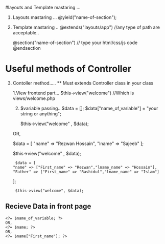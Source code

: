 #layouts and Template mastaring ...

1. Layouts mastaring ... 
       @yield("name-of-section");

2. Template mastaring .. 
      @extends("layouts/app")  //any type of path are acceptable.. 

      @section("name-of-section")
	// type your html/css/js code
      @endsection

# Useful methods of Controller
3. Contoller method.....
      ** Must extends Controller class in your class
	
      1.View frontend part...
	$this->view("welcome") //Which is views/welcome.php

      2. $variable passing..
	 $data = [];
	 $data["name_of_variable"] = "your string or anything";
		
         $this->view("welcome" , $data);	
	 
	 OR,
	 
	 $data = [
             "name" => "Rezwan Hossain",
	     "lname" => "Sajeeb"
           ];

	$this->view("welcome" , $data);
       
        $data = [
	   "name" => ["First_name" => "Rezwan","lname_name" => "Hossain"],
	   "Father" => ["First_name" => "Rashidul","lname_name" => "Islam"]
	];
         
        $this->view("welcome", $data);

## Recieve Data in front page 
	<?= $name_of_variable; ?>
	OR,
	<?= $name; ?>
	OR,
	<?= $name["First_name"]; ?>
